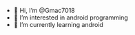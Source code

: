 - 👋 Hi, I’m @Gmac7018
- 👀 I’m interested in android programming
- 🌱 I’m currently learning android


<!---
Gmac7018/Gmac7018 is a ✨ special ✨ repository because its `README.md` (this file) appears on your GitHub profile.
You can click the Preview link to take a look at your changes.
--->

